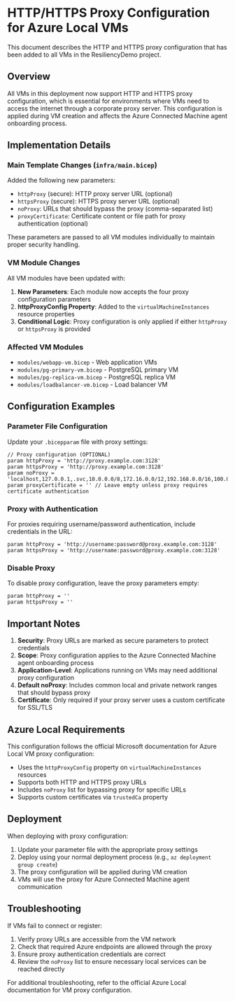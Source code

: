 # HTTP/HTTPS Proxy Configuration for Azure Local VMs

This document describes the HTTP and HTTPS proxy configuration that has been added to all VMs in the ResiliencyDemo project.

## Overview

All VMs in this deployment now support HTTP and HTTPS proxy configuration, which is essential for environments where VMs need to access the internet through a corporate proxy server. This configuration is applied during VM creation and affects the Azure Connected Machine agent onboarding process.

## Implementation Details

### Main Template Changes (`infra/main.bicep`)

Added the following new parameters:
- `httpProxy` (secure): HTTP proxy server URL (optional)
- `httpsProxy` (secure): HTTPS proxy server URL (optional) 
- `noProxy`: URLs that should bypass the proxy (comma-separated list)
- `proxyCertificate`: Certificate content or file path for proxy authentication (optional)

These parameters are passed to all VM modules individually to maintain proper security handling.

### VM Module Changes

All VM modules have been updated with:

1. **New Parameters**: Each module now accepts the four proxy configuration parameters
2. **httpProxyConfig Property**: Added to the `virtualMachineInstances` resource properties
3. **Conditional Logic**: Proxy configuration is only applied if either `httpProxy` or `httpsProxy` is provided

### Affected VM Modules

- `modules/webapp-vm.bicep` - Web application VMs
- `modules/pg-primary-vm.bicep` - PostgreSQL primary VM
- `modules/pg-replica-vm.bicep` - PostgreSQL replica VM  
- `modules/loadbalancer-vm.bicep` - Load balancer VM

## Configuration Examples

### Parameter File Configuration

Update your `.bicepparam` file with proxy settings:

```bicep
// Proxy configuration (OPTIONAL)
param httpProxy = 'http://proxy.example.com:3128'
param httpsProxy = 'http://proxy.example.com:3128'
param noProxy = 'localhost,127.0.0.1,.svc,10.0.0.0/8,172.16.0.0/12,192.168.0.0/16,100.0.0.0/8'
param proxyCertificate = '' // Leave empty unless proxy requires certificate authentication
```

### Proxy with Authentication

For proxies requiring username/password authentication, include credentials in the URL:

```bicep
param httpProxy = 'http://username:password@proxy.example.com:3128'
param httpsProxy = 'http://username:password@proxy.example.com:3128'
```

### Disable Proxy

To disable proxy configuration, leave the proxy parameters empty:

```bicep
param httpProxy = ''
param httpsProxy = ''
```

## Important Notes

1. **Security**: Proxy URLs are marked as secure parameters to protect credentials
2. **Scope**: Proxy configuration applies to the Azure Connected Machine agent onboarding process
3. **Application-Level**: Applications running on VMs may need additional proxy configuration
4. **Default noProxy**: Includes common local and private network ranges that should bypass proxy
5. **Certificate**: Only required if your proxy server uses a custom certificate for SSL/TLS

## Azure Local Requirements

This configuration follows the official Microsoft documentation for Azure Local VM proxy configuration:
- Uses the `httpProxyConfig` property on `virtualMachineInstances` resources
- Supports both HTTP and HTTPS proxy URLs
- Includes `noProxy` list for bypassing proxy for specific URLs
- Supports custom certificates via `trustedCa` property

## Deployment

When deploying with proxy configuration:

1. Update your parameter file with the appropriate proxy settings
2. Deploy using your normal deployment process (e.g., `az deployment group create`)
3. The proxy configuration will be applied during VM creation
4. VMs will use the proxy for Azure Connected Machine agent communication

## Troubleshooting

If VMs fail to connect or register:

1. Verify proxy URLs are accessible from the VM network
2. Check that required Azure endpoints are allowed through the proxy
3. Ensure proxy authentication credentials are correct
4. Review the `noProxy` list to ensure necessary local services can be reached directly

For additional troubleshooting, refer to the official Azure Local documentation for VM proxy configuration.